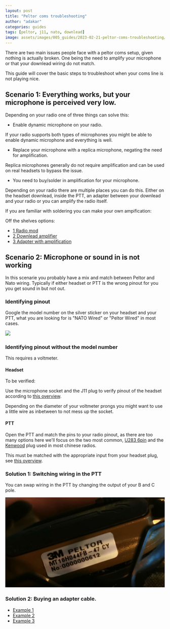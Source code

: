 ```yaml
---
layout: post
title: "Peltor coms troubleshooting"
author: "adakar"
categories: guides
tags: [peltor, j11, nato, downlead]
image: assets/images/005_guides/2023-02-21-peltor-coms-troubleshooting/heading.png
---
```


There are two main issues people face with a peltor coms setup, given nothing is actually broken. One being the need to amplify your microphone or that your downlead wiring do not match.

This guide will cover the basic steps to troubleshoot when your coms line is not playing nice.


## Scenario 1: Everything works, but your microphone is perceived very low.

Depending on your radio one of three things can solve this:

* Enable dynamic microphone on your radio.

If your radio supports both types of microphones you might be able to enable dynamic microphone and everything is well.

* Replace your microphone with a replica microphone, negating the need for amplification.

Replica microphones generally do not require amplification and can be used on real headsets to bypass the issue.

* You need to buy/solder in amplification for your microphone.

Depending on your radio there are multiple places you can do this. Either on the headset downlead, inside the PTT, an adapter between your downlead and your radio or you can amplify the radio itself.

If you are familiar with soldering you can make your own ampification:


Off the shelves options:
* [1 Radio mod](http://www.px-airsoft.com/showroom/model/T0002/templateProductDetails.do?webId=1213907847691&editCurrentLanguage=1213907847692&module=SearchProduct&keyWords=amp&currentPage=1&ParentId=1324666353492015337&productId=1387478681544002075)
* [2 Downlead amplifier](http://www.px-airsoft.com/showroom/model/T0002/templateProductDetails.do?webId=1213907847691&editCurrentLanguage=1213907847692&module=SearchProduct&keyWords=amp&currentPage=1&ParentId=1324666353492015337&productId=1429033561572000266)
* [3 Adapter with amplification](http://www.px-airsoft.com/showroom/model/T0002/templateProductDetails.do?webId=1213907847691&editCurrentLanguage=1213907847692&module=SearchProduct&keyWords=Amplify+&currentPage=1&ParentId=1324666353492015337&productId=1429033811734000292)




## Scenario 2: Microphone or sound in is not working
In this scenarie you probably have a mix and match between Peltor and Nato wiring. Typically if either headset or PTT is the wrong pinout for you you get sound in but not out. 


### Identifying pinout
Google the model number on the silver sticker on your headset and your PTT, what you are looking for is "NATO Wired" or "Peltor Wired" in most cases.

<div class="image-thumbnail">
	<a href="/assets/images/005_guides/2023-02-21-peltor-coms-troubleshooting/headset.png">
		<img src="/assets/images/005_guides/2023-02-21-peltor-coms-troubleshooting/headset.png" width="640"/>
		<div class="image-thumbnail-centered"><i class="fa-solid fa-magnifying-glass"></i></div>
	</a>
</div>


### Identifying pinout without the model number

This requires a voltmeter.

#### Headset
To be verified:

Use the microphone socket and the J11 plug to verify pinout of the headset according to [this overview](https://airsoftnorge.com/Peltor-J11-4pin/).

Depending on the diameter of your voltmeter prongs you might want to use a little wire as inbetween to not mess up the socket.

#### PTT
Open the PTT and match the pins to your radio pinout, as there are too many options here we'll focus on the two most common, [U283 6pin](https://airsoftnorge.com/6pinout/) and the [Kenwood](https://airsoftnorge.com/kenwood-pinout/) plug used in most chinese radios.

This must be matched with the appropriate input from your headset plug, see [this overview](https://airsoftnorge.com/Peltor-J11-4pin/).


### Solution 1: Switching wiring in the PTT

You can swap wiring in the PTT by changing the output of your B and C pole. 

<div class="image-thumbnail">
	<a href="/assets/images/005_guides/2023-02-21-peltor-coms-troubleshooting/ptt.jpg">
		<img src="/assets/images/005_guides/2023-02-21-peltor-coms-troubleshooting/ptt.jpg" width="640"/>
		<div class="image-thumbnail-centered"><i class="fa-solid fa-magnifying-glass"></i></div>
	</a>
</div>

### Solution 2: Buying an adapter cable.

* [Example 1](https://shop.reconbrothers.com/product/3m-peltor-nato-adapter-custom/)
* [Example 2](https://fivefourcommunications.com/product/peltor-wired-to-nato-wiring-adapter/)
* [Example 3](https://sambandsradio.no/alfagear/an-1030/adapter-nexus-peltor-nato-20cm)